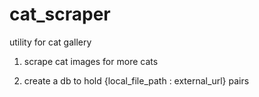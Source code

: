 # cat_scraper
utility for cat gallery

1. scrape cat images for more cats

2. create a db to hold {local_file_path : external_url} pairs